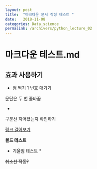 ```yaml
---
layout: post
title:  "마크다운 문서 작성 테스트 "
date:   2018-11-08 
categories: Data_science
permalink: /archivers/python_lecture_02
---
```


# 마크다운 테스트.md

## 효과 사용하기
  * 점 찍기
  1 번호 매기기
  
  문단은 두 번 줄바꿈


  -

  구분선 지어졌는지 확인하기


  [링크 걸어보기](https://twitter.com)

 

  __볼드 테스트__



  * 기울임 테스트 *			


  ~~취소선 작동?~~

  
